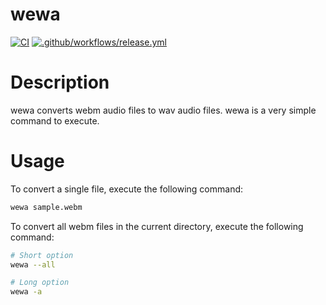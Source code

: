 # wewa

<p>

[![CI](https://github.com/oshanQQ/wewa/actions/workflows/ci.yml/badge.svg)](https://github.com/oshanQQ/wewa/actions/workflows/ci.yml)
[![.github/workflows/release.yml](https://github.com/oshanQQ/wewa/actions/workflows/release.yml/badge.svg)](https://github.com/oshanQQ/wewa/actions/workflows/release.yml)

</p>

# Description

wewa converts webm audio files to wav audio files. wewa is a very simple command to execute.

# Usage

To convert a single file, execute the following command:

```bash
wewa sample.webm
```

To convert all webm files in the current directory, execute the following command:

```bash
# Short option
wewa --all

# Long option
wewa -a
```

